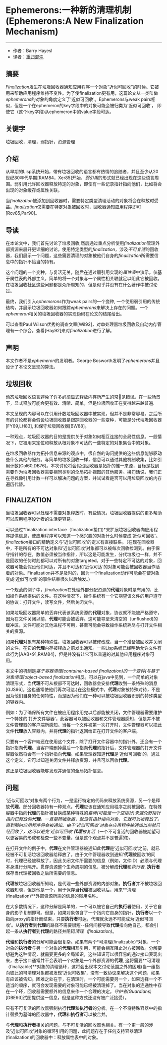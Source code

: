 # Ephemerons:一种新的清理机制(Ephemerons:A New Finalization Mechanism)


----------

- 作者：Barry Hayesl
- 译者：[重归混沌](http://blog.gotocoding.com)

## 摘要

*Finalization*发生在垃圾回收器通知应用程序一个对象“近似可回收”的时候。它被用来帮助应用程序维持不变性。为了使finalization更有用，这篇论文从一类叫做*ephemerons*的对象的角度定义了'近似可回收'。Ephemerons与weak pairs相似，但是一个在ephemeron的key字段中的对象可能会被归类为'近似可回收'， 即使它（这个key字段)从ephemeron中的value字段可达。

## 关键字

垃圾回收，清理，弱指针，资源管理

## 介绍

从早期的Lisp系统开始，带有垃圾回收的语言都有热情的追随者，并且至少从20世纪80年代早期[RAM84，Xer85]开始，*弱引用*的形式就已经出现在这些语言周围。弱引用允许回收器释放特定的对象，即使有一些记录指针指向他们，比如将会出现的对象缓存或属性关联。

当*finalization*被添加到回收器时，需要特定类型清理活动的对象将会在释放时受益。*finalization*仅需要在特定对象被回收时，回收器通知应用程序即可[Rov85,Par90]。

## 导读

在本论文中，我们首先讨论了垃圾回收,然后通过重点分析使用*finalization*管理外部资源来展开更详细的讨论。使用特定类型的*finalization*，涉及*不可复活*的回收器，我们展示一个问题，这些需要清理的对象被他们自身的*finalization*所需要信息中的指针不恰当的持有。

这个问题的一个变种，与复活无关，随后在通过弱引用实现的*属性表*中演示。仅基于属性表的外部主义，简单的将一个对象与一个属性相关联就足以阻此它被回收。在垃圾回收社区这些问题都是众所周知的，但是似乎并没有在什么著作中被讨论过。

最终，我们引入*ephemerons*作为weak pairs的一个变种, 一个使用弱引用的传统结构，并展示垃圾回收器如何跟踪*ephemerons*来解决上存在的问题。一个*ephemeron*相关的垃圾回收器的实现伪码在论文的结尾给出。

可以查看Paul Wilson优秀的调查文章[Wil92]，对单处理器垃圾回收及自动内存管理有一个综合。查看[Hay92]来对*finalization*进行了解。

## 声明

本文作者不是*ephemeron*的发明者。George Bosworth发明了*ephemerons*并且设计了本论文呈现的算法。

## 垃圾回收

动态垃圾回收语言避免了许多必须显式释放内存所产生的常见错误。在一些场景下，显式释放可能会更有效、清晰、简单，但是垃圾回收正在变得越来越普遍.

本文呈现的内容可以在引用计数垃圾回收器中被实现，但并不是非常容易。之后所有的讨论都将会假设垃圾回收器是跟踪回收器的一些变种，可能是分代垃圾回收器[FY69,LH83], 和保守垃圾回收器[BW88]。

一种观点，垃圾回收器的目的是提供关于对象如何相互连接的全局性信息。一般情况下，它被用来定位和释放从根对象不可达的一些特定的对象集合中的对象。

在垃圾回收器作为拓扑信息来源的观点中，很自然的询问提供的这些信息能够驱动些什么其他的服务。与简单的垃圾回收一样，信息可以通过其他机制收集，比如引用计数[Col60,DB76]。本次讨论将会假设回收器是拓扑的惟一来源，目标是找到需要作为垃圾回收器需要相同类别的全局拓扑视图的其他服务。换句话说，我们正在寻找像引用计数一样可以解决问题的方案，并试试看是否可以用垃圾回收的内存遍历代替。

## FINALIZATION

当垃圾回收器可以处理不需要对象释放时，有些情况，垃圾回收器提供的更多帮助可以应用程序设计者的生活更容易。

可以通过*finalization interface（finalization接口)*来扩展垃圾回收器向应用程序提供信息，使应用程序可以知道一个感兴趣的对象什么时候变成'近似可回收'。*finalization*接口的精确定义与‘近似可回收'的定义有直接联系。（在现在回收器中，不是所有的不可达对象和’近似可回收‘对象都可以被每次回收检测到。由于保守指针的存在，数值必须被当作指针，所以这是可能发生，分代垃圾也一样，并不是回收的任何时刻都可以对所有的对象targeted。对于一些特定不可达的对象，回收器可能会假设他们可达，并且不可达和’近似可达'的对象可能会被回收器当作活着的对象。Finalization并不是及时的，因为一个finalization动作可能会在使对象变成‘近似可收集'的事件结束很久以后触发。)

一个规范的例子中，*finalization*在处理外部分配资源的**代理**对象时是有用的，比如操作系统提供的文件。在这种情况下，操作系统有一个它期望该文件的用户遵守的协议：打开文件，读写文件，然后关闭文件。

如果垃圾回收器简单的丢弃代表该系统资源的**代理**对象，协议就不能被严格遵守，因为在文件关闭以前，**代理**可能会被丢弃。这可能导至未清空的（unflushed)的缓冲区，文件可能对其他进程不可用，甚至可能会导致操作系统耗尽与打开文件相关的资源。

如果**代理**对象有某种特殊性，垃圾回收器可以被修改成，当一个准备被回收并关闭的文件，在它的**代理**内存被释放之前发出通知。一些Lisp系统已经明确允许文件有此行为[AAB+91,RAM84]，但是并没有让它可以普遍的对其他应用程序对象可用。

本文中的机制是*基于容器清理(container-based finalization)*的一个变种(与*基于对象清理(object-based finalization*相反。可以在java中见到，一个简单的对象清理形式，当**代理**不可从根部不可达时，回收器会安排**代理**收到一条特殊的消息[GJS96]。这也通常使他们再次可达.)在这些模式中，**代理**对象被特殊对待，不是因为他们自身的任何特性，而是因为他们在一种可以被垃圾回收器识别的特殊类型的容器内。

例如：为了确保所有文件在被应用程序用完以后都能被关闭，文件管理器需要维护一个特殊的‘打开文件容器'，此容器可以被回收器和文件管理器感知，但是并不被文件管理器的客户端所感知。当每一个文件被第一次打开时，文件管理器可以把此文件**代理**放入容器内，并将**代理**的指针返回给正在打开文件的客户端。

只要有一个客户端还在使用这个文件，除了打开文件容器中的指针外，还会有一个指针指向**代理**。当客户端删掉最后一个指向**代理**的指针后，文件管理器的打开文件容器依然将会有一个指针指向**代理**。如果管理器知道**代理**是‘近似可回收’的，通过这个定义，它可以知道关闭文件并释放资源，并且可以回收**代理**。

这正是垃圾回收器能够发现并通信的全局拓扑信息。

## 问题

'近似可回收'对象有两个行为，一是运行特定的代码来释放系统资源，另一个是释放**代理**。部分回收器持有一种观点，**代理**应该在通知应用程序之前被回收。在特殊容器中指向**代理**的指针被替换成某种特殊的*墓碑(可能是一个空指针)*来避免野指针指向已释放的**代理**。一旦墓碑被放置，就没有指针指向对象，它就可以被释放了。直到那时应用程序将会被通知。由于‘近似可回收’对象在应用程序被通知以前就已经回收了，这可以避免‘近似可回收’**代理***被复活*（一个不可复活的回收器被期望可以更容易的形成和检查一些不变量，但是这个观点并不是普遍的)。

在打开文件的例子中，**代理**在文件管理器被通知此**代理**是‘近似可回收’之前，就已经被不可复活垃圾回收器给释放了。由于文件管理器收到通知‘**代理**被回收’的同时，代理已经被释放了，因此关闭文件所需要的信息（例如，文件ID）必须与代理本身进行分隔开。贯穿资源整个生命周期的信息，被分解成**代理**和*执行者*, **执行者**保存当代理被回收之后所需要的信息。

**代理**被垃圾回收器所知晓，是代理一些外部资源的内部对象。**执行者**并不被垃圾回收器知晓，但是他是一个，用于保存当**代理**被回收以后，用来**清理(finalization)**外部资源所需的信息的惯用名称。

在大多数情况下，这种分解是简单的，一个可以被它自己的**执行者**使用，关于它自身的影子复制即可。但是，如果对象包含了一个指向它自身的指针，**执行者**以一个指向proxy的指针而结束，只要**执行者**可达，代理就永远不可能成为‘近似可回收’。从**执行者**到**代理**的路径不需要很短--任何间接导致**代理**指向他自己，都会引起一条从**执行者**到**代理**的路径并阻碍*清理（finalization)*。

**代理**和**执行者**的分解可能会很复杂。如果有两个*可清理(finalizable)*对象，一个对象的**执行者**与另一个对象的**代理**相互引用，可能会相互阻止对方被回收。分解要想避免这种情况，就需要更多的全局知识，这些知识可以很容易的通过接口表现出来，由于接口通常并不会表明一个对象是一个外部资源的**代理**, 这将需要**可清理（finalizable)**对象的清理循环，这将会出现本文讨论范围之外的困难(当一组指向彼此的可清理对象都被发现‘近似可收集’，没有一致协议来解决这个问题，如果有应该被告知。困难之处在于，在清理时，一个可能需要另一个，如果选择一个不适当的顺序，就可会发现需要的对象可能已经被清理掉了。当在对象的连通性中存在一个环，回收器需要额外的信息来作一个合理的决定。*守护者(Guardians)*[DBE93]试图提供这一信息，但是这种方式还没有被广泛接受）。

只有不可复活的回收器强制执行**代理**和**执行者**的分析。在一个不将特殊容器中的指针替换为墓碑的回收器中，**代理**和**执行者**可以被合并。

与**代理**和**执行者**相关的问题，与不可复活的回收器也相关。有一个更一般的涉及‘近似可回收’对象的循环引用的问题，此问题存在于任何支持容器清理(finalization)的回收器中：释放属性表中的对象。 
